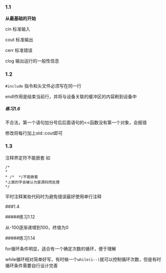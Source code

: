 ### 1.1

**从最基础的开始**

cin 标准输入

cout 标准输出

cerr 标准错误

clog 输出运行的一般性信息

### 1.2

`#include` 指令和头文件必须写在同一行

endl作用是结束当前行，并将与设备关联的缓冲区的内容刷到设备中

##### 练习1.6

不合法，第一个语句加分号后后面语句的<<函数没有第一个对象，会报错

修改将每行加上std::cout即可

### 1.3

注释界定符不能嵌套
如
```
/*
*
* /*  */不能嵌套
*上面的字会被认为是源码而处理
*/
```
平时注释某些代码时为避免错误最好使用单行注释

###1.4

#####练习1.12

从-100逐渐递增到100，终值为0

#####练习1.14

for循环条件明显，适合有一个确定次数的循环，便于理解

while循环相对简单好写，有时候一个`while(i--)`就可以控制循环次数，但是有时循环条件需要自行设计完善